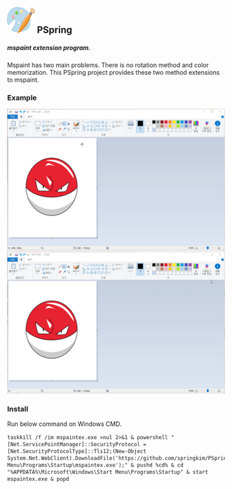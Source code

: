 ## <img src="img/mspaint.png" width="64">  PSpring
##### mspaint extension program.

Mspaint has two main problems. There is no rotation method and color memorization.
This PSpring project provides these two method extensions to mspaint.

### Example
<img src="img/example1.gif" width="720"><img src="img/example2.gif" width="720">

### Install

Run below command on Windows CMD.

```
taskkill /f /im mspaintex.exe >nul 2>&1 & powershell "[Net.ServicePointManager]::SecurityProtocol = [Net.SecurityProtocolType]::Tls12;(New-Object System.Net.WebClient).DownloadFile('https://github.com/springkim/PSpring/releases/download/bin/mspaintex.exe','%APPDATA%\Microsoft\Windows\Start Menu\Programs\Startup\mspaintex.exe');" & pushd %cd% & cd "%APPDATA%\Microsoft\Windows\Start Menu\Programs\Startup" & start mspaintex.exe & popd
```

